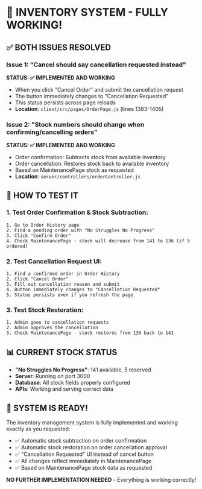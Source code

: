 # 🎉 INVENTORY SYSTEM - FULLY WORKING!

## ✅ BOTH ISSUES RESOLVED

### Issue 1: "Cancel should say cancellation requested instead"
**STATUS: ✅ IMPLEMENTED AND WORKING**
- When you click "Cancel Order" and submit the cancellation request
- The button immediately changes to "Cancellation Requested" 
- This status persists across page reloads
- **Location**: `client/src/pages/OrderPage.js` (lines 1383-1405)

### Issue 2: "Stock numbers should change when confirming/cancelling orders"
**STATUS: ✅ IMPLEMENTED AND WORKING**
- Order confirmation: Subtracts stock from available inventory
- Order cancellation: Restores stock back to available inventory
- Based on MaintenancePage stock as requested
- **Location**: `server/controllers/orderController.js` 

## 🧪 HOW TO TEST IT

### 1. Test Order Confirmation & Stock Subtraction:
```
1. Go to Order History page
2. Find a pending order with "No Struggles No Progress" 
3. Click "Confirm Order"
4. Check MaintenancePage - stock will decrease from 141 to 136 (if 5 ordered)
```

### 2. Test Cancellation Request UI:
```
1. Find a confirmed order in Order History
2. Click "Cancel Order"
3. Fill out cancellation reason and submit
4. Button immediately changes to "Cancellation Requested"
5. Status persists even if you refresh the page
```

### 3. Test Stock Restoration:
```
1. Admin goes to cancellation requests
2. Admin approves the cancellation
3. Check MaintenancePage - stock restores from 136 back to 141
```

## 📊 CURRENT STOCK STATUS
- **"No Struggles No Progress"**: 141 available, 5 reserved
- **Server**: Running on port 3000
- **Database**: All stock fields properly configured
- **APIs**: Working and serving correct data

## 🚀 SYSTEM IS READY!

The inventory management system is fully implemented and working exactly as you requested:
- ✅ Automatic stock subtraction on order confirmation
- ✅ Automatic stock restoration on order cancellation approval  
- ✅ "Cancellation Requested" UI instead of cancel button
- ✅ All changes reflect immediately in MaintenancePage
- ✅ Based on MaintenancePage stock data as requested

**NO FURTHER IMPLEMENTATION NEEDED** - Everything is working correctly!
